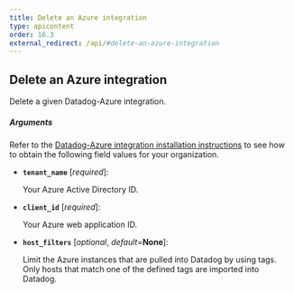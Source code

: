 ```yaml
---
title: Delete an Azure integration
type: apicontent
order: 16.3
external_redirect: /api/#delete-an-azure-integration
---
```


## Delete an Azure integration

Delete a given Datadog-Azure integration.

##### Arguments

Refer to the [Datadog-Azure integration installation instructions][1] to see how to obtain the following field values for your organization.

* **`tenant_name`** [*required*]:

    Your Azure Active Directory ID.

* **`client_id`** [*required*]:

    Your Azure web application ID.

* **`host_filters`** [*optional*, *default*=**None**]:

    Limit the Azure instances that are pulled into Datadog by using tags. Only hosts that match one of the defined tags are imported into Datadog.

[1]: /integrations/azure/#installation
